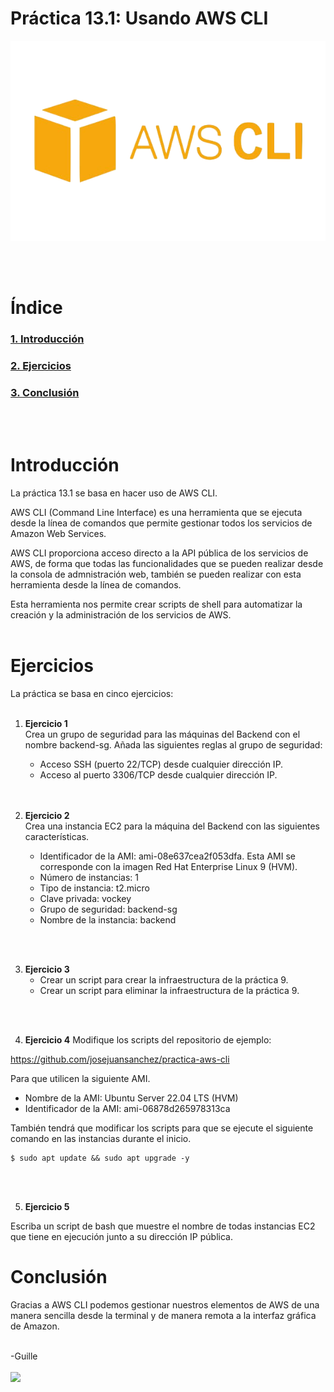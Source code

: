 # Práctica 13.1: Usando AWS CLI 
<p align="center">
<img src="https://raw.githubusercontent.com/drain113/pictures/main/Fotos/1%20utV4kZA0lGODHtdOI0-5Bw.png" width="" height="320" />  
</p>
<br>   <br/>  


# Índice

### [1. Introducción](#introducción)

### [2. Ejercicios](#ejercicios)

### [3. Conclusión](#conclusión)

<br>   <br/>   

# Introducción
La práctica 13.1 se basa en hacer uso de AWS CLI.  

AWS CLI (Command Line Interface) es una herramienta que se ejecuta desde la línea de comandos que permite gestionar todos los servicios de Amazon Web Services.

AWS CLI proporciona acceso directo a la API pública de los servicios de AWS, de forma que todas las funcionalidades que se pueden realizar desde la consola de admnistración web, también se pueden realizar con esta herramienta desde la línea de comandos.

Esta herramienta nos permite crear scripts de shell para automatizar la creación y la administración de los servicios de AWS.
<br>   <br/>   


# Ejercicios
La práctica se basa en cinco ejercicios:
<br>   </br> 

1. **Ejercicio 1**  
Crea un grupo de seguridad para las máquinas del Backend con el nombre backend-sg.
Añada las siguientes reglas al grupo de seguridad:  

    - Acceso SSH (puerto 22/TCP) desde cualquier dirección IP.
    - Acceso al puerto 3306/TCP desde cualquier dirección IP.  
<br>   </br>

2. **Ejercicio 2**  
Crea una instancia EC2 para la máquina del Backend con las siguientes características.

    - Identificador de la AMI: ami-08e637cea2f053dfa. Esta AMI se corresponde con la imagen Red Hat Enterprise Linux 9 (HVM).
    - Número de instancias: 1
    - Tipo de instancia: t2.micro
    - Clave privada: vockey
    - Grupo de seguridad: backend-sg
    - Nombre de la instancia: backend  
  
<br>   </br>

3. **Ejercicio 3**
    - Crear un script para crear la infraestructura de la práctica 9.
    - Crear un script para eliminar la infraestructura de la práctica 9.  

<br>   </br>

4. **Ejercicio 4**
Modifique los scripts del repositorio de ejemplo:

https://github.com/josejuansanchez/practica-aws-cli

Para que utilicen la siguiente AMI.

- Nombre de la AMI: Ubuntu Server 22.04 LTS (HVM)
- Identificador de la AMI: ami-06878d265978313ca

También tendrá que modificar los scripts para que se ejecute el siguiente comando en las instancias durante el inicio.
```
$ sudo apt update && sudo apt upgrade -y
```
<br>   </br>

5. **Ejercicio 5**  

Escriba un script de bash que muestre el nombre de todas instancias EC2 que tiene en ejecución junto a su dirección IP pública. 

 

# Conclusión

Gracias a AWS CLI podemos gestionar nuestros elementos de AWS de una manera sencilla desde la terminal y de manera remota a la  interfaz gráfica de Amazon.

<break>   </break>  
-Guille  
<break>   </break>  
 [![](https://preview.redd.it/enr7hhg3zku81.png?auto=webp&s=fc017e6a82f91cc81ab3dd7d0388ef57bfd72c30)](https://github.com/drain113)
